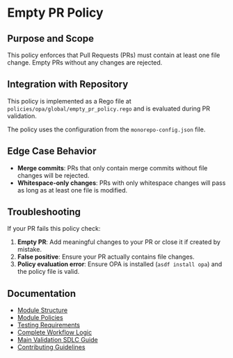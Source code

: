 # Empty PR Policy

## Purpose and Scope

This policy enforces that Pull Requests (PRs) must contain at least one file change. Empty PRs without any changes are rejected.

## Integration with Repository

This policy is implemented as a Rego file at `policies/opa/global/empty_pr_policy.rego` and is evaluated during PR validation.

The policy uses the configuration from the `monorepo-config.json` file.

## Edge Case Behavior

- **Merge commits**: PRs that only contain merge commits without file changes will be rejected.
- **Whitespace-only changes**: PRs with only whitespace changes will pass as long as at least one file is modified.

## Troubleshooting

If your PR fails this policy check:

1. **Empty PR**: Add meaningful changes to your PR or close it if created by mistake.
2. **False positive**: Ensure your PR actually contains file changes.
3. **Policy evaluation error**: Ensure OPA is installed (`asdf install opa`) and the policy file is valid.

## Documentation
- [Module Structure](../terraform-module-structure.md)
- [Module Policies](../terraform-module-policies.md)
- [Testing Requirements](../terraform-module-testing.md)
- [Complete Workflow Logic](../WORKFLOW_LOGIC.md)
- [Main Validation SDLC Guide](../main-validation-sdlc.md)
- [Contributing Guidelines](../CONTRIBUTING.md)